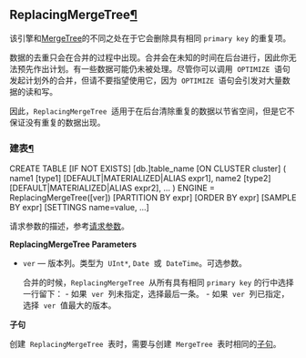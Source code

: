 ## ReplacingMergeTree[¶](https://clickhouse.yandex/docs/zh/single/#replacingmergetree "Permanent link")

该引擎和[MergeTree](https://clickhouse.yandex/docs/zh/single/#mergetree/)的不同之处在于它会删除具有相同 `primary key` 的重复项。

数据的去重只会在合并的过程中出现。合并会在未知的时间在后台进行，因此你无法预先作出计划。有一些数据可能仍未被处理。尽管你可以调用  `OPTIMIZE`  语句发起计划外的合并，但请不要指望使用它，因为  `OPTIMIZE`  语句会引发对大量数据的读和写。

因此，`ReplacingMergeTree`  适用于在后台清除重复的数据以节省空间，但是它不保证没有重复的数据出现。

### 建表[¶](https://clickhouse.yandex/docs/zh/single/#jian-biao "Permanent link")

CREATE TABLE \[IF NOT EXISTS\] \[db.\]table_name \[ON CLUSTER cluster\]
(
name1 \[type1\] \[DEFAULT|MATERIALIZED|ALIAS expr1\],
name2 \[type2\] \[DEFAULT|MATERIALIZED|ALIAS expr2\],
...
) ENGINE = ReplacingMergeTree(\[ver\])
\[PARTITION BY expr\]
\[ORDER BY expr\]
\[SAMPLE BY expr\]
\[SETTINGS name=value, ...\]

请求参数的描述，参考[请求参数](https://clickhouse.yandex/docs/zh/single/#../../query_language/create/)。

**ReplacingMergeTree Parameters**

- `ver` — 版本列。类型为  `UInt*`, `Date`  或  `DateTime`。可选参数。

  合并的时候，`ReplacingMergeTree`  从所有具有相同 `primary key` 的行中选择一行留下： \- 如果  `ver`  列未指定，选择最后一条。 \- 如果  `ver`  列已指定，选择  `ver`  值最大的版本。

**子句**

创建  `ReplacingMergeTree`  表时，需要与创建  `MergeTree`  表时相同的[子句](https://clickhouse.yandex/docs/zh/single/#mergetree/)。
